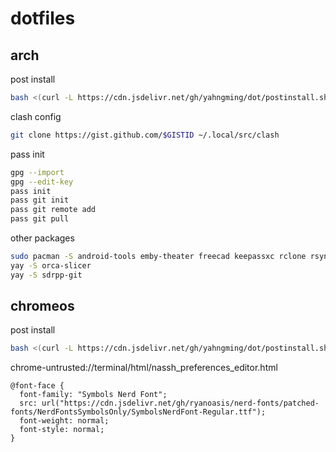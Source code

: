# dotfiles

## arch
post install
```sh
bash <(curl -L https://cdn.jsdelivr.net/gh/yahngming/dot/postinstall.sh) arch
```
clash config
```sh
git clone https://gist.github.com/$GISTID ~/.local/src/clash
```
pass init
```sh
gpg --import
gpg --edit-key
pass init
pass git init
pass git remote add
pass git pull
```
other packages
```sh
sudo pacman -S android-tools emby-theater freecad keepassxc rclone rsync
yay -S orca-slicer
yay -S sdrpp-git
```

## chromeos
post install
```sh
bash <(curl -L https://cdn.jsdelivr.net/gh/yahngming/dot/postinstall.sh) chromeos
```
chrome-untrusted://terminal/html/nassh_preferences_editor.html
```
@font-face {
  font-family: "Symbols Nerd Font";
  src: url("https://cdn.jsdelivr.net/gh/ryanoasis/nerd-fonts/patched-fonts/NerdFontsSymbolsOnly/SymbolsNerdFont-Regular.ttf");
  font-weight: normal;
  font-style: normal;
}
```
